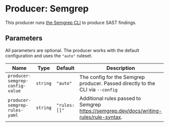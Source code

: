 # Producer: Semgrep

This producer runs [the Semgrep CLI](https://semgrep.dev/docs/cli-reference) to produce SAST findings.

## Parameters

All parameters are optional. The producer works with the default configuration and uses the `"auto"` ruleset.

| Name                            | Type     | Default       | Description                                                                            |
| ------------------------------- | -------- | ------------- | -------------------------------------------------------------------------------------- |
| `producer-semgrep-config-value` | `string` | `"auto"`      | The config for the Semgrep producer. Passed directly to the CLI via `--config`         |
| `producer-semgrep-rules-yaml`   | `string` | `"rules: []"` | Additional rules passed to Semgrep https://semgrep.dev/docs/writing-rules/rule-syntax. |
